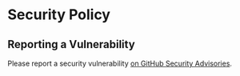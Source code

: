 # Security Policy

## Reporting a Vulnerability

Please report a security vulnerability [on GitHub Security Advisories](https://github.com/xdev-software/sessionize-java-client/security/advisories/new).
